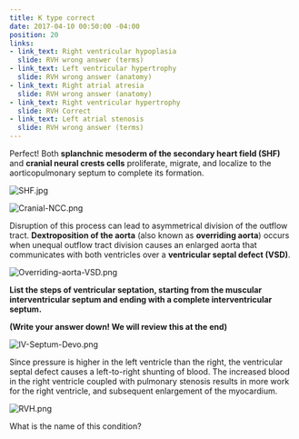 ```yaml
---
title: K type correct
date: 2017-04-10 00:50:00 -04:00
position: 20
links:
- link_text: Right ventricular hypoplasia
  slide: RVH wrong answer (terms)
- link_text: Left ventricular hypertrophy
  slide: RVH wrong answer (anatomy)
- link_text: Right atrial atresia
  slide: RVH wrong answer (anatomy)
- link_text: Right ventricular hypertrophy
  slide: RVH Correct
- link_text: Left atrial stenosis
  slide: RVH wrong answer (terms)
---
```


Perfect! Both **splanchnic mesoderm of the secondary heart field (SHF)** and **cranial neural crests cells** proliferate, migrate, and localize to the aorticopulmonary septum to complete its formation.

![SHF.jpg](/uploads/SHF.jpg)

![Cranial-NCC.png](/uploads/Cranial-NCC.png)

Disruption of this process can lead to asymmetrical division of the outflow tract. **Dextroposition of the aorta** (also known as **overriding aorta**) occurs when unequal outflow tract division causes an enlarged aorta that communicates with both ventricles over a **ventricular septal defect (VSD)**.

![Overriding-aorta-VSD.png](/uploads/Overriding-aorta-VSD.png)

**List the steps of ventricular septation, starting from the muscular interventricular septum and ending with a complete interventricular septum.**

**(Write your answer down! We will review this at the end)**

![IV-Septum-Devo.png](/uploads/IV-Septum-Devo.png)

Since pressure is higher in the left ventricle than the right, the ventricular septal defect causes a left-to-right shunting of blood. The increased blood in the right ventricle coupled with pulmonary stenosis results in more work for the right ventricle, and subsequent enlargement of the myocardium.

![RVH.png](/uploads/RVH.png)

What is the name of this condition?